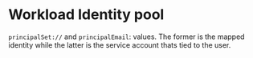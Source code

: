 # Workload Identity pool

`principalSet://` and `principalEmail`: values. The former is the mapped identity while the latter is the service account thats tied to the user.